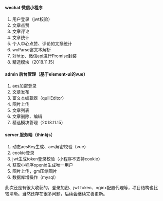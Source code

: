 

#### wechat 微信小程序
1. 用户登录（jwt校验）
2. 文章点赞
3. 文章评论
4. 文章统计
5. 个人中心点赞、评论的文章统计
6. wxParse富文本解析
7. 对http、微信api进行Promise封装
8. 精选模块（2018.11.15）

#### admin 后台管理（基于element-ui的vue）
1. aes加密登录
2. 文章发布
3. 富文本编辑器（quillEditor）
4. 图片上传
5. 文章列表
6. 文章删除、编辑
7. 精选模块管理（2018.11.15）

#### server 服务端（thinkjs）
1. 动态aesKey生成、aes解密校验（vue）
2. cookie登录
3. jwt生成token登录校验（小程序不支持cookie）
4. 获取小程序openid生成唯一用户
5. 图片上传，gm压缩图片
6. 数据库增操作（mysql）


此次还是有很大收获的，登录加密、jwt token、nginx配置代理等，项目结构也比较清晰。当然还存在很多问题，后续会继续完善更新。
